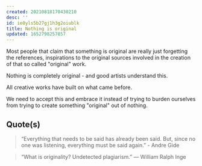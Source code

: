 ```yaml
---
created: 20210818170430210
desc: ''
id: ie0yls5b27gj1h3g2oiublk
title: Nothing is original
updated: 1652798257857
---
```

   
Most people that claim that something is original are really just forgetting the references, inspirations to the original sources involved in the creation of that so called "original" work.   
   
Nothing is completely original - and good artists understand this.   
   
All creative works have built on what came before.   
   
We need to accept this and embrace it instead of trying to burden ourselves from trying to create something "original" out of nothing.   
   
## Quote(s)   
   
> “Everything that needs to be said has already been said. But, since no one was listening, everything must be said again.” - Andre Gide   
   
> “What is originality? Undetected plagiarism.” — William Ralph Inge